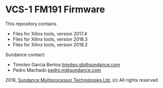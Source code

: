 # VCS-1 FM191 Firmware
This repository contains 
* Files for Xilinx tools, version 2017.4
* Files for Xilinx tools, version 2018.3
* Files for Xilinx tools, version 2019.2

Sundance contact: 
* Timoteo Garcia Bertoa timoteo.gb@sundance.com
* Pedro Machado <pedro.m@sundance.com>

2018, [Sundance Multiprocessor Technologies Ltd.](http://www.sundance.technology/) (c) All rights reserved
